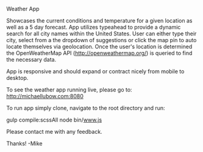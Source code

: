 Weather App

Showcases the current conditions and temperature for a given location as well as a 5 day forecast. App utilizes typeahead to provide
a dynamic search for all city names within the United States. User can either type their city, select from a the dropdown of suggestions
or click the map pin to auto locate themselves via geolocation. Once the user's location is determined the OpenWeatherMap API (http://openweathermap.org/)
is queried to find the necessary data.

App is responsive and should expand or contract nicely from mobile to desktop.

To see the weather app running live, please go to:
http://michaellubow.com:8080

To run app simply clone, navigate to the root directory and run:

gulp compile:scssAll
node bin/www.js

Please contact me with any feedback.

Thanks!
-Mike